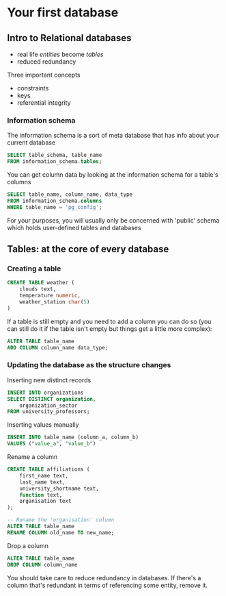 # Your first database

## Intro to Relational databases
- real life _entities_ become _tables_
- reduced redundancy

Three important concepts
- constraints
- keys
- referential integrity

### Information schema
The information schema is a sort of meta database that has info about your current database
```sql
SELECT table_schema, table_name
FROM information_schema.tables;
```
You can get column data by looking at the information schema for a table's columns
```sql
SELECT table_name, column_name, data_type
FROM information_schema.columns
WHERE table_name = 'pg_config';
```

For your purposes, you will usually only be concerned with 'public' schema which holds user-defined tables and databases

## Tables: at the core of every database

### Creating a table
```sql
CREATE TABLE weather (
    clouds text,
    temperature numeric,
    weather_station char(5)
)
```

If a table is still empty and you need to add a column you can do so (you can still do it if the table isn't empty but things get a little more complex):
```sql
ALTER TABLE table_name
ADD COLUMN column_name data_type;
```

### Updating the database as the structure changes
Inserting new distinct records
```sql
INSERT INTO organizations
SELECT DISTINCT organization,
    organization_sector
FROM university_professors;
```

Inserting values manually
```sql
INSERT INTO table_name (column_a, column_b)
VALUES ("value_a", "value_b")
```

Rename a column
```sql
CREATE TABLE affiliations (
    first_name text,
    last_name text,
    university_shortname text,
    function text,
    organisation text
);

-- Rename the 'organisation' column
ALTER TABLE table_name
RENAME COLUMN old_name TO new_name;
```

Drop a column
```sql
ALTER TABLE table_name
DROP COLUMN column_name
```
You should take care to reduce redundancy in databases. If there's a column that's redundant in terms of referencing some entity, remove it.